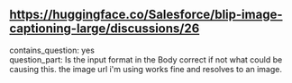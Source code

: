 ## https://huggingface.co/Salesforce/blip-image-captioning-large/discussions/26

contains_question: yes  
question_part: Is the input format in the Body correct if not what could be causing this. the image url i'm using works fine and resolves to an image.